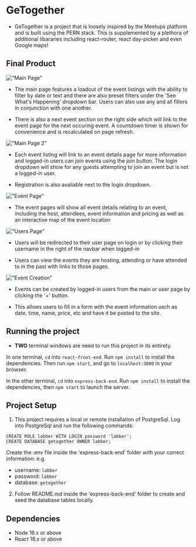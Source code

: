 # GeTogether
- GeTogether is a project that is loosely inspired by the Meetups platform and is built using the PERN stack. This is supplemented by a plethora of additional libararies including react-router, react day-picker and even Google maps!

## Final Product
 !["Main Page"](https://github.com/dan-suen/GeTogether/blob/main/public/screens/1.png?raw=true)
 - The main page features a loadout of the event listings with the ability to filter by date or text and there are also preset filters under the 'See What's Happening' dropdown bar. Users can also use any and all filters in conjunction with one another.

 - There is also a next event section on the right side which will link to the event page for the next occuring event. A countdown timer is shown for convenience and is recalculated on page refresh.

!["Main Page 2"](https://github.com/dan-suen/GeTogether/blob/main/public/screens/2.png?raw=true)
 - Each event listing will link to an event details page for more information and logged-in users can join events using the join button. The login dropdown will show for any guests attempting to join an event but is not a logged-in user.

 - Registration is also avaliable next to the login dropdown.

 !["Event Page"](https://github.com/dan-suen/GeTogether/blob/main/public/screens/3.png?raw=true)

 - The event pages will show all event details relating to an event, including the host, attendees, event information and pricing as well as an interactive map of the event location

  !["Users Page"](https://github.com/dan-suen/GeTogether/blob/main/public/screens/5.png?raw=true)
 - Users will be redirected to their user page on login or by clicking their username in the right of the navbar when logged-in

 - Users can view the events they are hosting, attending or have attended to in the past with links to those pages.

 !["Event Creation"](https://github.com/dan-suen/GeTogether/blob/main/public/screens/6.png?raw=true)

 - Events can be created by logged-in users from the main or user page by clicking the '+' button.

 - This allows users to fill in a form with the event information usch as date, time, name, price, etc and have it be posted to the site.



## Running the project

- **TWO** terminal windows are need to run this project in its entirety. 

In one terminal, `cd` into `react-front-end`. Run `npm install` to install the dependencies. Then run `npm start`, and go to `localhost:3000` in your browser.

In the other terminal, `cd` into `express-back-end`. Run `npm install` to install the dependencies, then `npm start` to launch the server.

## Project Setup

1. This project requires a local or remote installation of PostgreSql.
Log into PostgreSql and run the following commands: 
```
CREATE ROLE labber WITH LOGIN password 'labber';
CREATE DATABASE getogether OWNER labber;
```
Create the .env file inside the 'express-back-end' folder with your correct information: 
e.g. 
  - username: `labber` 
  - password: `labber` 
  - database: `getogether`

2. Follow README.md inside the 'express-back-end' folder to create and seed the database tables locally.


## Dependencies

- Node 16.x or above
- React 18.x or above
